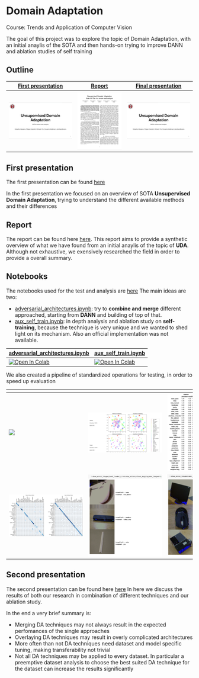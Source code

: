 # Domain Adaptation 
Course: Trends and Application of Computer Vision

The goal of this project was to explore the topic of Domain Adaptation, with an initial anaylis of the SOTA and then hands-on trying to improve DANN and ablation studies of self training

## Outline

| <a href="docs/presentations/TACV-I-milestone.pdf" target="_blank"><b>First presentation</b></a> | <a href="docs/report/report.pdf" target="_blank"><b>Report</b></a> | <a href="docs/presentations/TACV-final-presentation.pdf" target="_blank"><b>Final presentation</b></a> |
|--------------------------------------------------------------------------------------------------------------------------|---------------------------------------------------------------------------------------------------------------------------------|--------------------------------------------------------------------------------------------------------------------------------|
| [![](static/assets/images/thumbnails/first%20presentation.png)](docs/presentations/TACV-I-milestone.pdf)              | [![](static/assets/images/thumbnails/report.png)](docs/report/report.pdf)         | [![](static/assets/images/thumbnails/first%20presentation.png)](docs/presentations/TACV-final-presentation.pdf)        |



## First presentation
The first presentation can be found [here](static/assets/presentations/TACV-I-milestone.pdf)

In the first presentation we focused on an overview of SOTA **Unsupervised Domain Adaptation**, trying to understand the different available methods and their differences
## Report
The report can be found here [here](docs/report/report.pdf).
This report aims to provide a synthetic overview of what we have found from an initial anaylis of the topic of **UDA**. Although not exhaustive, we exensively researched the field in order to provide a overall summary.
## Notebooks
The notebooks used for the test and analysis are [here](src/notebooks/)
The main ideas are two:
- [adversarial_architectures.ipynb](src/notebooks/adversarial_architectures.ipynb): try to **combine and merge** different approached, starting from **DANN** and building of top of that. 
- [aux_self_train.ipynb](src/notebooks/aux_self_train.ipynb): in depth analysis and ablation study on **self-training**, because the technique is very unique and we wanted to shed light on its mechanism. Also an official implementation was not available. 

| [adversarial_architectures.ipynb](src/notebooks/adversarial_architectures.ipynb) | [aux_self_train.ipynb](src/notebooks/aux_self_train.ipynb) |
| -------------------------------------------------------------------------------- | ---------------------------------------------------------- |
 <a target="_blank" href="https://colab.research.google.com/github/filippodaniotti/TACV-DA-project/blob/master/src/notebooks/adversarial_architectures.ipynb">  <img src="https://colab.research.google.com/assets/colab-badge.svg" alt="Open In Colab"/> | <a target="_blank" href="https://colab.research.google.com/github/filippodaniotti/TACV-DA-project/blob/master/src/notebooks/aux_self_train.ipynb">  <img src="https://colab.research.google.com/assets/colab-badge.svg" alt="Open In Colab"/> |

We also created a pipeline of standardized operations for testing, in order to speed up evaluation 

|<div style="width:200px"></div>| <div style="width:200px"></div>| <div style="width:200px"></div>|
|--------------------------------------------------------------------------------------------------------------------------|---------------------------------------------------------------------------------------------------------------------------------|--------------------------------------------------------------------------------------------------------------------------------|
| [![](static/assets/images/output.gif)](static/assets/images/output.gif)              | [![](static/assets/images/t-SNE.png)](static/assets/images/t-SNE.png)         | [![](static/assets/images/classification%20report.png)](static/assets/images/classification%20report.png)        |
|[![](static/assets/images/confusion%20matrixes.png)](static/assets/images/confusion%20matrixes.png)              | [![](static/assets/images/source_errors.png)](static/assets/images/source_errors.png)         | [![](static/assets/images/target_errors.png)](static/assets/images/target_errors.png)        |

## Second presentation
The second presentation can be found here [here](static/assets/presentations/TACV-final-presentation)
In here we discuss the results of both our research in combination of different techniques and our ablation study.

In the end a very brief summary is:
- Merging DA techniques may not always result in the expected perfomances of the single approaches
- Overlaying DA techniques may result in overly complicated architectures
- More often than not DA techniques need dataset and model specific tuning, making transferability not trivial
- Not all DA techniques may be applied to every dataset. In particular a preemptive dataset analysis to choose the best suited DA technique for the dataset can increase the results significantly